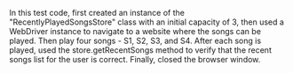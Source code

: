 In this test code, first created an instance of the "RecentlyPlayedSongsStore" class with an initial capacity of 3, then used a WebDriver instance to navigate to a website where the songs can be played. Then play four songs - S1, S2, S3, and S4. After each song is played, used the store.getRecentSongs method to verify that the recent songs list for the user is correct. Finally, closed the browser window.
